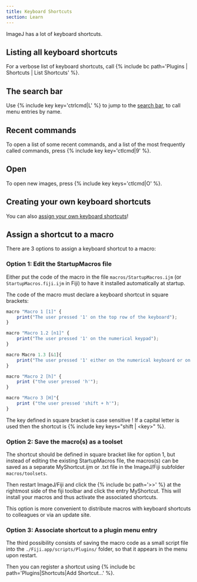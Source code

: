 ```yaml
---
title: Keyboard Shortcuts
section: Learn
---
```


ImageJ has a lot of keyboard shortcuts.

## Listing all keyboard shortcuts

For a verbose list of keyboard shortcuts, call
{% include bc path='Plugins | Shortcuts | List Shortcuts' %}.

## The search bar

Use {% include key key='ctrlcmd|L' %} to jump to the
[search bar](/learn#the-search-bar),
to call menu entries by name.

## Recent commands

To open a list of some recent commands, and a list of the most frequently
called commands, press {% include key key='ctlcmd|9' %}.

## Open

To open new images, press {% include key keys='ctlcmd|O' %}.

## Creating your own keyboard shortcuts

You can also
[assign your own keyboard shortcuts](/ij/docs/guide/146-31.html#toc-Subsection-31.2)!

## Assign a shortcut to a macro

There are 3 options to assign a keyboard shortcut to a macro:

### Option 1: Edit the StartupMacros file

Either put the code of the macro in the file `macros/StartupMacros.ijm`
(or `StartupMacros.fiji.ijm` in Fiji) to have it installed automatically at
startup.

The code of the macro must declare a keyboard shortcut in square brackets:

```javascript
macro "Macro 1 [1]" {
    print("The user pressed '1' on the top row of the keyboard");
}

macro "Macro 1.2 [n1]" {
    print("The user pressed '1' on the numerical keypad");
}

macro Macro 1.3 [&1]{
    print("The user pressed '1' either on the numerical keyboard or on the top row of the keyboard. This is new since ImageJ v1.53a, thanks to Norbert Vischer.")
}

macro "Macro 2 [h]" {
    print ("the user pressed 'h'");
}

macro "Macro 3 [H]"{
    print ("the user pressed 'shift + h'");
}
```

The key defined in square bracket is case sensitive ! If a capital letter is used then the shortcut is {% include key keys="shift | &lt;key&gt;" %}.

### Option 2: Save the macro(s) as a toolset

The shortcut should be defined in square bracket like for option 1, but instead
of editing the existing StartupMacros file, the macros(s) can be saved as a
separate MyShortcut.ijm or .txt file in the ImageJ/Fiji subfolder
`macros/toolsets`.

Then restart ImageJ/Fiji and click the {% include bc path='&gt;&gt;' %} at the
rightmost side of the fiji toolbar and click the entry MyShortcut. This will
install your macros and thus activate the associated shortcuts.

This option is more convenient to distribute macros with keyboard shortcuts to
colleagues or via an update site.

### Option 3: Associate shortcut to a plugin menu entry

The third possibility consists of saving the macro code as a small script file
into the `./Fiji.app/scripts/Plugins/` folder, so that it appears in the menu
upon restart.

Then you can register a shortcut using
{% include bc path='Plugins|Shortcuts|Add Shortcut...' %}.
